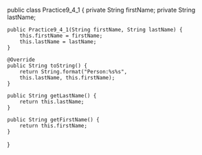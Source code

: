 public class Practice9_4_1 {
	private String firstName;
	private String lastName;

	public Practice9_4_1(String firstName, String lastName) {
		this.firstName = firstName;
		this.lastName = lastName;
	}

	@Override
	public String toString() {
		return String.format("Person:%s%s",
		this.lastName, this.firstName);
	}

	public String getLastName() {
		return this.lastName;
	}

	public String getFirstName() {
		return this.firstName;
	}
}
